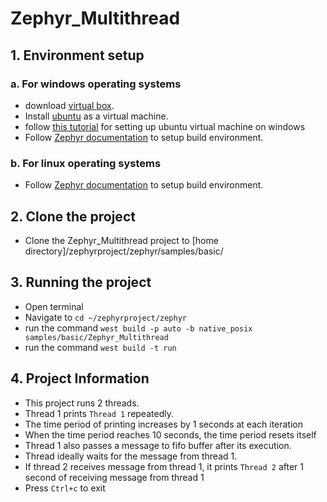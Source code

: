# Zephyr_Multithread
## 1. Environment setup
### a. For windows operating systems
* download [virtual box](https://www.virtualbox.org/wiki/Downloads).
* Install [ubuntu](https://ubuntu.com/#download) as a virtual machine.
* follow [this tutorial](https://www.youtube.com/watch?v=x5MhydijWmc) for setting up ubuntu virtual machine on windows 
* Follow [Zephyr documentation](https://docs.zephyrproject.org/latest/getting_started/index.html) to setup build environment.
### b. For linux operating systems
* Follow [Zephyr documentation](https://docs.zephyrproject.org/latest/getting_started/index.html) to setup build environment.

## 2. Clone the project
* Clone the Zephyr_Multithread project to [home directory]/zephyrproject/zephyr/samples/basic/

## 3. Running the project
* Open terminal 
* Navigate to `cd ~/zephyrproject/zephyr`
* run the command `west build -p auto -b native_posix samples/basic/Zephyr_Multithread`
* run the command `west build -t run`

## 4. Project Information
* This project runs 2 threads.
* Thread 1 prints `Thread 1` repeatedly.
* The time period of printing increases by 1 seconds at each iteration
* When the time period reaches 10 seconds, the time period resets itself
* Thread 1 also passes a message to fifo buffer after its execution.
* Thread ideally waits for the message from thread 1.
* If thread 2 receives message from thread 1, it prints `Thread 2` after 1 second of receiving message from thread 1
* Press `Ctrl+c` to exit
